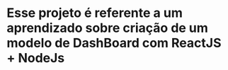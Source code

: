 # Esse projeto é referente a um aprendizado sobre criação de um modelo de DashBoard com ReactJS + NodeJs
